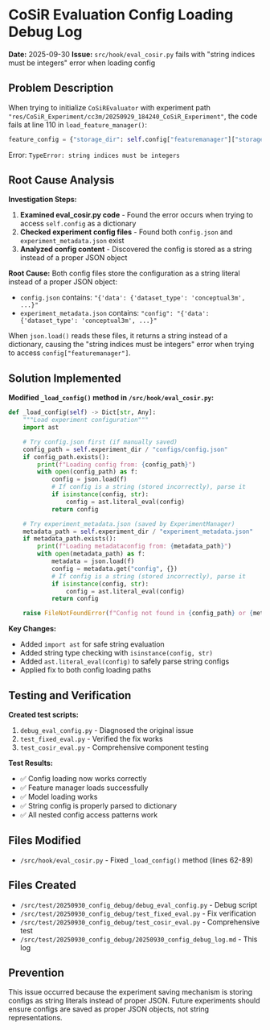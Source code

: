 # CoSiR Evaluation Config Loading Debug Log

**Date:** 2025-09-30
**Issue:** `src/hook/eval_cosir.py` fails with "string indices must be integers" error when loading config

## Problem Description

When trying to initialize `CoSiREvaluator` with experiment path `"res/CoSiR_Experiment/cc3m/20250929_184240_CoSiR_Experiment"`, the code fails at line 110 in `load_feature_manager()`:

```python
feature_config = {"storage_dir": self.config["featuremanager"]["storage_dir"], ...}
```

Error: `TypeError: string indices must be integers`

## Root Cause Analysis

**Investigation Steps:**

1. **Examined eval_cosir.py code** - Found the error occurs when trying to access `self.config` as a dictionary
2. **Checked experiment config files** - Found both `config.json` and `experiment_metadata.json` exist
3. **Analyzed config content** - Discovered the config is stored as a string instead of a proper JSON object

**Root Cause:**
Both config files store the configuration as a string literal instead of a proper JSON object:
- `config.json` contains: `"{'data': {'dataset_type': 'conceptual3m', ...}"`
- `experiment_metadata.json` contains: `"config": "{'data': {'dataset_type': 'conceptual3m', ...}"`

When `json.load()` reads these files, it returns a string instead of a dictionary, causing the "string indices must be integers" error when trying to access `config["featuremanager"]`.

## Solution Implemented

**Modified `_load_config()` method in `/src/hook/eval_cosir.py`:**

```python
def _load_config(self) -> Dict[str, Any]:
    """Load experiment configuration"""
    import ast

    # Try config.json first (if manually saved)
    config_path = self.experiment_dir / "configs/config.json"
    if config_path.exists():
        print(f"Loading config from: {config_path}")
        with open(config_path) as f:
            config = json.load(f)
            # If config is a string (stored incorrectly), parse it
            if isinstance(config, str):
                config = ast.literal_eval(config)
            return config

    # Try experiment_metadata.json (saved by ExperimentManager)
    metadata_path = self.experiment_dir / "experiment_metadata.json"
    if metadata_path.exists():
        print(f"Loading metadataconfig from: {metadata_path}")
        with open(metadata_path) as f:
            metadata = json.load(f)
            config = metadata.get("config", {})
            # If config is a string (stored incorrectly), parse it
            if isinstance(config, str):
                config = ast.literal_eval(config)
            return config

    raise FileNotFoundError(f"Config not found in {config_path} or {metadata_path}")
```

**Key Changes:**
- Added `import ast` for safe string evaluation
- Added string type checking with `isinstance(config, str)`
- Added `ast.literal_eval(config)` to safely parse string configs
- Applied fix to both config loading paths

## Testing and Verification

**Created test scripts:**
1. `debug_eval_config.py` - Diagnosed the original issue
2. `test_fixed_eval.py` - Verified the fix works
3. `test_cosir_eval.py` - Comprehensive component testing

**Test Results:**
- ✅ Config loading now works correctly
- ✅ Feature manager loads successfully
- ✅ Model loading works
- ✅ String config is properly parsed to dictionary
- ✅ All nested config access patterns work

## Files Modified

- `/src/hook/eval_cosir.py` - Fixed `_load_config()` method (lines 62-89)

## Files Created

- `/src/test/20250930_config_debug/debug_eval_config.py` - Debug script
- `/src/test/20250930_config_debug/test_fixed_eval.py` - Fix verification
- `/src/test/20250930_config_debug/test_cosir_eval.py` - Comprehensive test
- `/src/test/20250930_config_debug/20250930_config_debug_log.md` - This log

## Prevention

This issue occurred because the experiment saving mechanism is storing configs as string literals instead of proper JSON. Future experiments should ensure configs are saved as proper JSON objects, not string representations.